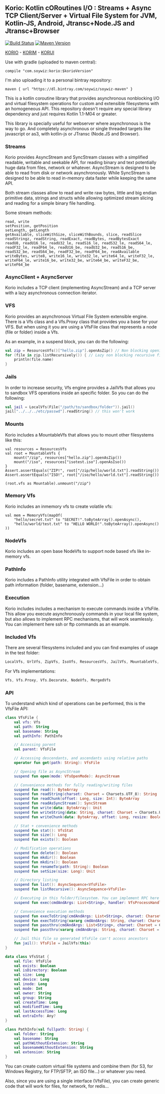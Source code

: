 ## Korio: Kotlin cORoutines I/O : Streams + Async TCP Client/Server + Virtual File System for JVM, Kotlin-JS, Android, Jtransc+Node.JS and Jtransc+Browser

[![Build Status](https://travis-ci.org/soywiz/korio.svg?branch=master)](https://travis-ci.org/soywiz/korio)
[![Maven Version](https://img.shields.io/github/tag/soywiz/korio.svg?style=flat&label=maven)](http://search.maven.org/#search%7Cga%7C1%7Ca%3A%22korio%22)

[KORIO](http://github.com/soywiz/korio) - [KORIM](http://github.com/soywiz/korim) - [KORUI](http://github.com/soywiz/korui)

Use with gradle (uploaded to maven central):

```
compile "com.soywiz:korio:$korioVersion"
```

I'm also uploading it to a personal bintray repository:

```
maven { url "https://dl.bintray.com/soywiz/soywiz-maven" }
```


This is a kotlin coroutine library that provides asynchronous nonblocking I/O and virtual filesystem operations
for custom and extensible filesystems with an homogeneous API. This repository doesn't require any special library
dependency and just requires Kotlin 1.1-M04 or greater.

This library is specially useful for webserver where asynchronous is the way to go. And completely asynchronous or
single threaded targets like javascript or as3, with kotlin-js or JTransc (Node.JS and Browser).

### Streams

Korio provides AsyncStream and SyncStream classes with a simplified readable, writable and seekable API,
for reading binary and text potentially huge data from files, network or whatever.
AsyncStream is designed to be able to read from disk or network asynchronously.
While SyncStream is designed to be able to read in-memory data faster while keeping the same API.

Both stream classes allow to read and write raw bytes, little and big endian primitive data, strings and structs while
allowing optimized stream slicing and reading for a simple binary file handling.

Some stream methods:
```
read, write
setPosition, getPosition
setLength, getLength
getAvailable, sliceWithSize, sliceWithBounds, slice, readSlice
readStringz, readString, readExact, readBytes, readBytesExact
readU8, readU16_le, readU32_le, readS16_le, readS32_le, readS64_le, readF32_le, readF64_le, readU16_be, readU32_be, readS16_be, readS32_be, readS64_be, readF32_be, readF64_be, readAvailable
writeBytes, write8, write16_le, write32_le, write64_le, writeF32_le, writeF64_le, write16_be, write32_be, write64_be, writeF32_be, writeF64_be
```

### AsyncClient + AsyncServer

Korio includes a TCP client (implementing AsyncStream) and a TCP server with a lazy asynchronous connection iterator.

### VFS

Korio provides an asynchronous Virtual File System extensible engine.
There is a Vfs class and a Vfs.Proxy class that provides you a base for your VFS.
But when using it you are using a VfsFile class that represents a node (file or folder) inside a Vfs.

As an example, in a suspend block, you can do the following:

```kotlin
val zip = ResourcesVfs()["hello.zip"].openAsZip() // Non blocking opening zip file
for (file in zip.listRecursively()) { // Lazy non blocking recursive file listing
    println(file.name)
}
```

### Jails

In order to increase security, Vfs engine provides a JailVfs that allows you to sandbox VFS operations inside an
specific folder. So you can do the following:

```kotlin
val jail = LocalVfs(File("/path/to/sandbox/folder")).jail()
jail["../../../etc/passwd"].readString() // this won't work
```

### Mounts

Korio includes a MountableVfs that allows you to mount other filesystems like this:

```
val resources = ResourcesVfs
val root = MountableVfs {
	mount("/zip", resources["hello.zip"].openAsZip())
	mount("/iso", resources["isotest.iso"].openAsIso())
}
Assert.assertEquals("ZIP!", root["/zip/hello/world.txt"].readString())
Assert.assertEquals("ISO!", root["/iso/hello/world.txt"].readString())

(root.vfs as Mountable).unmount("/zip")
```

### Memory Vfs

Korio includes an inmemory vfs to create volatile vfs:

```
val mem = MemoryVfs(mapOf(
    "hello/secret.txt" to "SECRET!".toByteArray().openAsync(),
    "hello/world/test.txt" to "HELLO WORLD!".toByteArray().openAsync()
))
```

### NodeVfs

Korio includes an open base NodeVfs to support node based vfs like in-memory vfs.

### PathInfo

Korio includes a PathInfo utility integrated with VfsFile in order to obtain path information (folder, basename, extension...)

### Execution

Korio includes includes a mechanism to execute commands inside a VfsFile. This allow you execute asynchronously commands
in your local file system, but also allows to implement RPC mechanisms, that will work seamlessly. You can implement here
ssh or ftp commands as an example.

### Included Vfs

There are several filesystems included and you can find examples of usage in the test folder:

```kotlin
LocalVfs, UrlVfs, ZipVfs, IsoVfs, ResourcesVfs, JailVfs, MountableVfs, MemoryVfs
```

For Vfs implementations:
```kotlin
Vfs, Vfs.Proxy, Vfs.Decorate, NodeVfs, MergedVfs
```

### API

To understand which kind of operations can be performed, this is the VfsFile API:

```kotlin
class VfsFile {
    val vfs: Vfs
    val path: String
    val basename: String
    val pathInfo: PathInfo

    // Accessing parent
    val parent: VfsFile

    // Accessing descendants, and ascendants using relative paths
    operator fun get(path: String): VfsFile

    // Opening file as AsyncStream
    suspend fun open(mode: VfsOpenMode): AsyncStream

    // Convenience methods for fully reading/writing files
    suspend fun read(): ByteArray
    suspend fun readString(charset: Charset = Charsets.UTF_8): String
    suspend fun readChunk(offset: Long, size: Int): ByteArray
	suspend fun readAsSyncStream(): SyncStream
    suspend fun write(data: ByteArray): Unit
    suspend fun writeString(data: String, charset: Charset = Charsets.UTF_8): Unit
    suspend fun writeChunk(data: ByteArray, offset: Long, resize: Boolean = false): Unit

    // Stat + convenience methods
    suspend fun stat(): VfsStat
    suspend fun size(): Long
    suspend fun exists(): Boolean

    // Modification operations
    suspend fun delete(): Boolean
    suspend fun mkdir(): Boolean
    suspend fun mkdirs(): Boolean
    suspend fun renameTo(path: String): Boolean
    suspend fun setSize(size: Long): Unit

    // Directory listing
    suspend fun list(): AsyncSequence<VfsFile>
    suspend fun listRecursive(): AsyncSequence<VfsFile>

    // Executing in this folder/filesystem. You can implement RPC here or ftp/sftp commands. Implemented in default korio for LocalVfs.
	suspend fun exec(cmdAndArgs: List<String>, handler: VfsProcessHandler = VfsProcessHandler()): Int

	// Convenience execution methods
	suspend fun execToString(cmdAndArgs: List<String>, charset: Charset = Charsets.UTF_8): String
	suspend fun execToString(vararg cmdAndArgs: String, charset: Charset = Charsets.UTF_8): String
	suspend fun passthru(cmdAndArgs: List<String>, charset: Charset = Charsets.UTF_8): Int
	suspend fun passthru(vararg cmdAndArgs: String, charset: Charset = Charsets.UTF_8): Int

    // Jail this file so generated VfsFile can't access ancestors
    fun jail(): VfsFile = JailVfs(this)
}

data class VfsStat {
	val file: VfsFile
	val exists: Boolean
	val isDirectory: Boolean
	val size: Long
	val device: Long
	val inode: Long
	val mode: Int
	val owner: String
	val group: String
	val createTime: Long
	val modifiedTime: Long
	val lastAccessTime: Long
	val extraInfo: Any?
}

class PathInfo(val fullpath: String) {
	val folder: String
	val basename: String
	val pathWithoutExtension: String
	val basenameWithoutExtension: String
	val extension: String
}
```


You can create custom virtual file systems and combine them (for S3, for Windows Registry, for FTP/SFTP, an ISO file...)
or whatever you need.

Also, since you are using a single interface (VfsFile), you can create generic code that will work for files, for network,
for redis...
